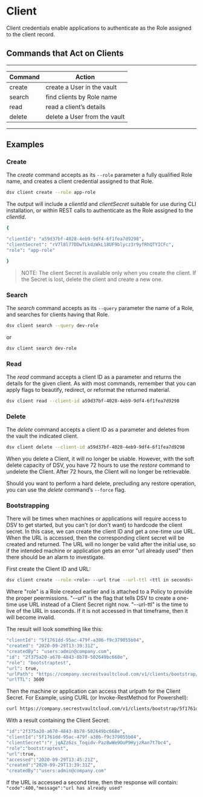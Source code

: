 ﻿[title]: # (Client)
[tags]: # (DevOps Secrets Vault,DSV,)
[priority]: # (4600)

# Client

Client credentials enable applications to authenticate as the Role assigned to the client record.

## Commands that Act on Clients

---

| Command | Action |
| ----- | ----- |
| create | create a User in the vault |
| search | find clients by Role name |
| read | read a client’s details |
| delete | delete a User from the vault |

---

## Examples

### Create

The *create* command accepts as its `--role` parameter a fully qualified Role name, and creates a client credential assigned to that Role.

```BASH
dsv client create --role app-role
```

The output will include a *clientId* and *clientSecret* suitable for use during CLI installation, or within REST calls to authenticate as the Role assigned to the *clientId*.

```BASH
{

"clientId": "a59d37bf-4028-4eb9-9df4-6f1fea7d9298",
"clientSecret": "rV7l8l77DDwTLkdzWkL18UF9blycz3r9yfRhQTYICFc",
"role": "app-role"

}
```

> NOTE: The client Secret is available only when you create the client. If the Secret is lost, delete the client and create a new one.

### Search

The *search* command accepts as its `--query` parameter the name of a Role, and searches for clients having that Role.

```BASH
dsv client search --query dev-role
```

or

```BASH
dsv client search dev-role
```

### Read

The *read* command accepts a client ID as a parameter and returns the details for the given client. As with most commands, remember that you can apply flags to beautify, redirect, or reformat the returned material.

```BASH
dsv client read --client-id a59d37bf-4028-4eb9-9df4-6f1fea7d9298
```

### Delete

The *delete* command accepts a client ID as a parameter and deletes from the vault the indicated client.

```BASH
dsv client delete --client-id a59d37bf-4028-4eb9-9df4-6f1fea7d9298
```

When you delete a Client, it will no longer be usable. However, with the soft delete capacity of DSV, you have 72 hours to use the *restore* command to undelete the Client. After 72 hours, the Client will no longer be retrievable.

Should you want to perform a hard delete, precluding any restore operation, you can use the *delete* command’s `--force` flag.

### Bootstrapping

There will be times when machines or applications will require access to DSV to get started, but you can't (or don't want) to hardcode the client secret.  In this case, we can create the client ID and get a one-time use URL.  When the URL is accessed, then the corresponding client secret will be created and returned.  The URL will no longer be valid after the initial use, so if the intended machine or application gets an error "url already used" then there should be an alarm to investigate.

 First create the Client ID and URL:

 ```bash
 dsv client create --role <role> --url true --url-ttl <ttl in seconds> 
 ```

 Where "role" is a Role created earlier and is attached to a Policy to provide the proper peermissions.
 "--url" is the flag that tells DSV to create a one-time use URL instead of a Client Secret right now.
 "--url-ttl" is the time to live of the URL in sseconds.  If it is not accessed in that timeframe, then it will become invalid.

The result will look something like this:

```bash
"clientId": "5f1761dd-95ac-479f-a386-f9c379055b04", 
"created": "2020-09-29T13:39:31Z", 
"createdBy": "users:admin@company.com", 
"id": "2f375a20-a670-4843-8b78-502649bc668e", 
"role": "bootstraptest", 
"url": true, 
"urlPath": "https://company.secrestvaultcloud.com/v1/clients/bootstrap/5f1761dd-95ac-479f-a386-f9c379055b04", 
"urlTTL": 3600
```

Then the machine or application can access that urlpath for the Client Secret.  For Example, using CURL (or Invoke-RestMethod for Powershell):

```bash
curl https://company.secrestvaultcloud.com/v1/clients/bootstrap/5f1761dd-95ac-479f-a386-f9c379055b04
```

With a result containing the Client Secret:

```bash
"id":"2f375a20-a670-4843-8b78-502649bc668e",
"clientId":"5f1761dd-95ac-479f-a386-f9c379055b04",
"clientSecret":"r_jqAZz6zs_Toqidv-Paz8wWe9OoP9HyjzRan7t7bc4",
"role":"bootstraptest",
"url":true,
"accessed":"2020-09-29T13:45:21Z",
"created":"2020-09-29T13:39:31Z",
"createdBy":"users:admin@company.com"
```

If the URL is accessed a second time, then the response will contain: `"code":400,"message":"url has already used"`

